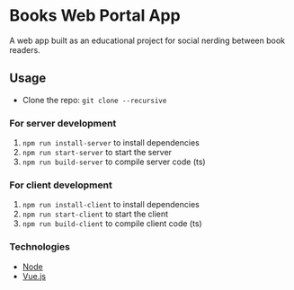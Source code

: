 # Books Web Portal App

A web app built as an educational project for social nerding between book readers.

## Usage

- Clone the repo: `git clone --recursive`

### For server development

1. `npm run install-server` to install dependencies
2. `npm run start-server` to start the server
3. `npm run build-server` to compile server code (ts)

### For client development

1. `npm run install-client` to install dependencies
2. `npm run start-client` to start the client
3. `npm run build-client` to compile client code (ts)

### Technologies

- [Node](https://nodejs.org/en/download/)
- [Vue.js](https://cli.vuejs.org/guide/installation.html)
